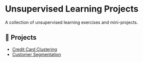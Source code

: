 # Unsupervised Learning Projects

A collection of unsupervised learning exercises and mini-projects.

## 📁 Projects

- [Credit Card Clustering](./CreditCardClustering)
- [Customer Segmentation](./CustomerSegmentation)  <!-- si agregas otra carpeta después -->
